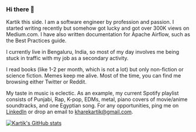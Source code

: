### Hi there 👋

Kartik this side. I am a software engineer by profession and passion. I started writing recently but somehow got lucky and got over 300K views on Medium.com. I have also written documentation for Apache Airflow, such as the Best Practices guide.

I currently live in Bengaluru, India, so most of my day involves me being stuck in traffic with my job as a secondary activity.

I read books (like 1-2 per month, which is not a lot) but only non-fiction or science fiction. Memes keep me alive. Most of the time, you can find me browsing either Twitter or Reddit.

My taste in music is eclectic. As an example, my current Spotify playlist consists of Punjabi, Rap, K-pop, EDMs, metal, piano covers of movie/anime soundtracks, and one Egyptian song. For any opportunities, ping me on [LinkedIn](https://www.linkedin.com/in/kharekartik/) or drop an email to kharekartik@gmail.com.

[![Kartik's GitHub stats](https://github-readme-stats.vercel.app/api?username=KKcorps)](https://github.com/anuraghazra/github-readme-stats)
